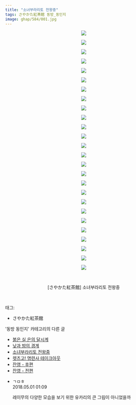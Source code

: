 ```yaml
---
title: "소녀부라리토 전왕중"
tags: さやかた紅茶館 동방_동인지
image: ghap/584/001.jpg
---
```

<div class="article">
<p style="text-align: center; clear: none; float: none;"><img src="{{ site.nasurl }}/ghap/584/001.jpg"/></p>
<p style="text-align: center; clear: none; float: none;"><img src="{{ site.nasurl }}/ghap/584/002.jpg"/></p>
<p style="text-align: center; clear: none; float: none;"><img src="{{ site.nasurl }}/ghap/584/003.jpg"/></p>
<p style="text-align: center; clear: none; float: none;"><img src="{{ site.nasurl }}/ghap/584/004.jpg"/></p>
<p style="text-align: center; clear: none; float: none;"><img src="{{ site.nasurl }}/ghap/584/005.jpg"/></p>
<p style="text-align: center; clear: none; float: none;"><img src="{{ site.nasurl }}/ghap/584/006.jpg"/></p>
<p style="text-align: center; clear: none; float: none;"><img src="{{ site.nasurl }}/ghap/584/007.jpg"/></p>
<p style="text-align: center; clear: none; float: none;"><img src="{{ site.nasurl }}/ghap/584/008.jpg"/></p>
<p style="text-align: center; clear: none; float: none;"><img src="{{ site.nasurl }}/ghap/584/009.jpg"/></p>
<p style="text-align: center; clear: none; float: none;"><img src="{{ site.nasurl }}/ghap/584/010.jpg"/></p>
<p style="text-align: center; clear: none; float: none;"><img src="{{ site.nasurl }}/ghap/584/011.jpg"/></p>
<p style="text-align: center; clear: none; float: none;"><img src="{{ site.nasurl }}/ghap/584/012.jpg"/></p>
<p style="text-align: center; clear: none; float: none;"><img src="{{ site.nasurl }}/ghap/584/013.jpg"/></p>
<p style="text-align: center; clear: none; float: none;"><img src="{{ site.nasurl }}/ghap/584/014.jpg"/></p>
<p style="text-align: center; clear: none; float: none;"><img src="{{ site.nasurl }}/ghap/584/015.jpg"/></p>
<p style="text-align: center; clear: none; float: none;"><img src="{{ site.nasurl }}/ghap/584/016.jpg"/></p>
<p style="text-align: center; clear: none; float: none;"><img src="{{ site.nasurl }}/ghap/584/017.jpg"/></p>
<p style="text-align: center; clear: none; float: none;"><img src="{{ site.nasurl }}/ghap/584/018.jpg"/></p>
<p style="text-align: center; clear: none; float: none;"><img src="{{ site.nasurl }}/ghap/584/019.jpg"/></p>
<p style="text-align: center; clear: none; float: none;"><img src="{{ site.nasurl }}/ghap/584/020.jpg"/></p>
<p style="text-align: center; clear: none; float: none;"><img src="{{ site.nasurl }}/ghap/584/021.jpg"/></p>
<p style="text-align: center; clear: none; float: none;"><img src="{{ site.nasurl }}/ghap/584/022.jpg"/></p>
<p style="text-align: center; clear: none; float: none;"><img src="{{ site.nasurl }}/ghap/584/023.jpg"/></p>
<p style="text-align: center; clear: none; float: none;"><img src="{{ site.nasurl }}/ghap/584/024.jpg"/></p>
<p style="text-align: center; clear: none; float: none;"><img src="{{ site.nasurl }}/ghap/584/025.jpg"/></p>
<p style="text-align: center; clear: none; float: none;"><img src="{{ site.nasurl }}/ghap/584/026.jpg"/></p>
<p style="text-align: center; clear: none; float: none;"><br/></p>
<p style="text-align: center; clear: none; float: none;">[さやかた紅茶館] 소녀부라리토 전왕중</p>
<p><br/></p>
</div><div class="tagTrail">
<p>태그: </p>
<ul>
<li>さやかた紅茶館</li>
</ul>
</div><div class="another">
<p>'동방 동인지' 카테고리의 다른 글</p>
<ul>
<li><a href="/2016-06-27-ghap_587">붉은 실 은의 달시계</a></li>
<li><a href="/2016-06-27-ghap_585">낮과 밤의 경계</a></li>
<li><a href="/2016-06-27-ghap_584">소녀부라리토 전왕중</a></li>
<li><a href="/2016-06-27-ghap_583">렛츠고! 명련사 테이크아웃</a></li>
<li><a href="/2016-06-27-ghap_582">잔영 - 후편</a></li>
<li><a href="/2016-06-27-ghap_581">잔영 - 전편</a></li>
</ul>
</div><div class="cb_module cb_fluid">
<div class="cb_wrt cb_profile">
<div class="comment">
<ul>
<li class="cb_thumb_off" id="comment15247631">
<div class="cb_comment_area">
<div class="cb_info_area">
<div class="cb_section">
<span class="cb_nick_name">ㄱㅁㅎ</span>
</div>
<div class="cb_section">
<span class="cb_date">2018.05.01 01:09 </span>
</div>
</div>
<div class="cb_dsc_comment">
<p class="cb_dsc">
											레이무의 다양한 모습을 보기 위한 유카리의 큰 그림이 아니었을까
										</p>
</div>
</div></li>
</ul>
</div>
</div><!-- commentList close -->
</div>